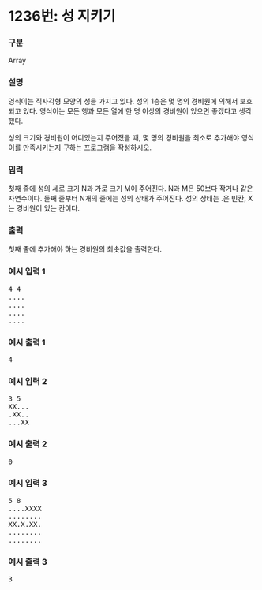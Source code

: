 # 1236번: 성 지키기

### 구분

<p>Array</p>

### 설명

<p>영식이는 직사각형 모양의 성을 가지고 있다. 성의 1층은 몇 명의 경비원에 의해서 보호되고 있다. 영식이는 모든 행과 모든 열에 한 명 이상의 경비원이 있으면 좋겠다고 생각했다.

<p>성의 크기와 경비원이 어디있는지 주어졌을 때, 몇 명의 경비원을 최소로 추가해야 영식이를 만족시키는지 구하는 프로그램을 작성하시오.</p>

### 입력

<p>첫째 줄에 성의 세로 크기 N과 가로 크기 M이 주어진다. N과 M은 50보다 작거나 같은 자연수이다. 둘째 줄부터 N개의 줄에는 성의 상태가 주어진다. 성의 상태는 .은 빈칸, X는 경비원이 있는 칸이다.</p>

### 출력

<p>첫째 줄에 추가해야 하는 경비원의 최솟값을 출력한다.</p>

### 예시 입력 1

<pre>4 4
....
....
....
....</pre>

### 예시 출력 1
<pre>4</pre>

### 예시 입력 2

<pre>3 5
XX...
.XX..
...XX</pre>

### 예시 출력 2
<pre>0</pre>


### 예시 입력 3

<pre>5 8
....XXXX
........
XX.X.XX.
........
........</pre>

### 예시 출력 3
<pre>3</pre>